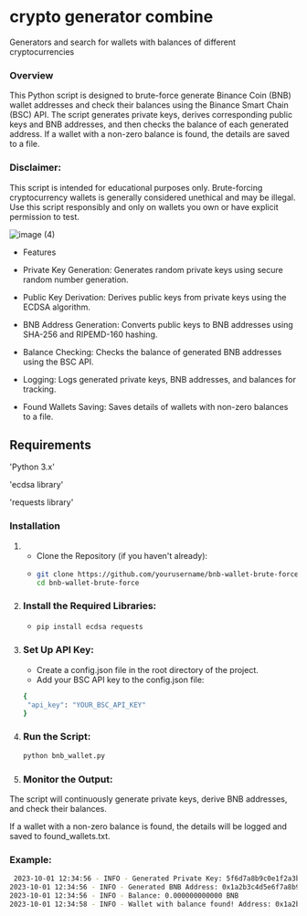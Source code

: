 # crypto generator combine
Generators and search for wallets with balances of different cryptocurrencies 

### Overview
This Python script is designed to brute-force generate Binance Coin (BNB) wallet addresses and check their balances using the Binance Smart Chain (BSC) API. The script generates private keys, derives corresponding public keys and BNB addresses, and then checks the balance of each generated address. If a wallet with a non-zero balance is found, the details are saved to a file.

### Disclaimer: 
This script is intended for educational purposes only. Brute-forcing cryptocurrency wallets is generally considered unethical and may be illegal. Use this script responsibly and only on wallets you own or have explicit permission to test.

![image (4)](https://github.com/user-attachments/assets/e2fb5a4b-a7ff-4c3d-8ce0-bd16f3400b37)

- Features
- Private Key Generation: Generates random private keys using secure random number generation.

- Public Key Derivation: Derives public keys from private keys using the ECDSA algorithm.

- BNB Address Generation: Converts public keys to BNB addresses using SHA-256 and RIPEMD-160 hashing.

- Balance Checking: Checks the balance of generated BNB addresses using the BSC API.

- Logging: Logs generated private keys, BNB addresses, and balances for tracking.

- Found Wallets Saving: Saves details of wallets with non-zero balances to a file.

## Requirements
'Python 3.x'

'ecdsa library'

'requests library'

### Installation
1. - Clone the Repository (if you haven't already):
   - ```bash
     git clone https://github.com/yourusername/bnb-wallet-brute-force.git
     cd bnb-wallet-brute-force
2. ### Install the Required Libraries:
   - ```bash
     pip install ecdsa requests
3. ### Set Up API Key:
   - Create a config.json file in the root directory of the project.
   - Add your BSC API key to the config.json file:
    ```bash
    {
     "api_key": "YOUR_BSC_API_KEY"
   }
1. ### Run the Script:
   ```bash
   python bnb_wallet.py

2. ### Monitor the Output:

The script will continuously generate private keys, derive BNB addresses, and check their balances.

If a wallet with a non-zero balance is found, the details will be logged and saved to found_wallets.txt.
### Example:
   ```bash
    2023-10-01 12:34:56 - INFO - Generated Private Key: 5f6d7a8b9c0e1f2a3b4c5d6e7f8a9b0c1d2e3f4a5b6c7d8e9f0a1b2c3d4e5f6a
   2023-10-01 12:34:56 - INFO - Generated BNB Address: 0x1a2b3c4d5e6f7a8b9c0d1e2f3a4b5c6d7e8f9a0b
   2023-10-01 12:34:56 - INFO - Balance: 0.000000000000 BNB
   2023-10-01 12:34:58 - INFO - Wallet with balance found! Address: 0x1a2b3c4d5e6f7a8b9c0d1e2f3a4b5c6d7e8f9a0b, Private Key: 5f6d7a8b9c0e1f2a3b4c5d6e7f8a9b0c1d2e3f4a5b6c7d8e9f0a1b2c3d4e5f6a, Balance: 1.234567890000 BNB

